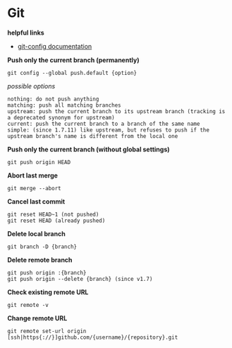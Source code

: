 Git
===

**helpful links**
* [git-config documentation](https://git-scm.com/docs/git-config)

**Push only the current branch (permanently)**
```
git config --global push.default {option}
```
_possible options_
```
nothing: do not push anything
matching: push all matching branches
upstream: push the current branch to its upstream branch (tracking is a deprecated synonym for upstream)
current: push the current branch to a branch of the same name
simple: (since 1.7.11) like upstream, but refuses to push if the upstream branch's name is different from the local one
```

**Push only the current branch (without global settings)**
```
git push origin HEAD
```

**Abort last merge**
```
git merge --abort
```

**Cancel last commit**
```
git reset HEAD~1 (not pushed)
git reset HEAD (already pushed)
```

**Delete local branch**
```
git branch -D {branch}
```

**Delete remote branch**
```
git push origin :{branch}
git push origin --delete {branch} (since v1.7)
```

**Check existing remote URL**
```
git remote -v
```

**Change remote URL**
```
git remote set-url origin [ssh|https{://}]github.com/{username}/{repository}.git
```

